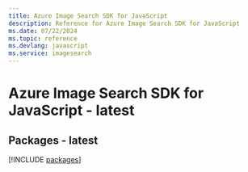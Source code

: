 ```yaml
---
title: Azure Image Search SDK for JavaScript
description: Reference for Azure Image Search SDK for JavaScript
ms.date: 07/22/2024
ms.topic: reference
ms.devlang: javascript
ms.service: imagesearch
---
```

# Azure Image Search SDK for JavaScript - latest
## Packages - latest
[!INCLUDE [packages](image-search-index.md)]